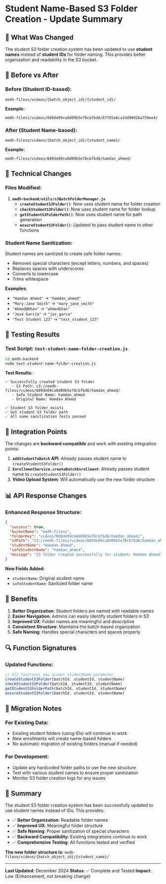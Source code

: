# Student Name-Based S3 Folder Creation - Update Summary

## 🎯 **What Was Changed**

The student S3 folder creation system has been updated to use **student names** instead of **student IDs** for folder naming. This provides better organization and readability in the S3 bucket.

## 📁 **Before vs After**

### **Before (Student ID-based):**
```
medh-filess/videos/{batch_object_id}/{student_id}/
```

**Example:**
```
medh-filess/videos/689de09ca8d09b5e78cbfbd6/67f65a6ca2dd90926a759ee4/
```

### **After (Student Name-based):**
```
medh-filess/videos/{batch_object_id}/{student_name}/
```

**Example:**
```
medh-filess/videos/689de09ca8d09b5e78cbfbd6/hamdan_ahmed/
```

## 🔧 **Technical Changes**

### **Files Modified:**

1. **`medh-backend/utils/s3BatchFolderManager.js`**
   - **`createStudentS3Folder()`**: Now uses student name for folder creation
   - **`checkStudentS3Folder()`**: Now uses student name for folder lookup
   - **`getStudentS3FolderPath()`**: Now uses student name for path generation
   - **`ensureStudentS3Folder()`**: Updated to pass student name to other functions

### **Student Name Sanitization:**

Student names are sanitized to create safe folder names:
- Removes special characters (except letters, numbers, and spaces)
- Replaces spaces with underscores
- Converts to lowercase
- Trims whitespace

**Examples:**
- `"Hamdan Ahmed"` → `"hamdan_ahmed"`
- `"Mary-Jane Smith"` → `"mary_jane_smith"`
- `"Ahmed@Khan"` → `"ahmedkhan"`
- `"José García"` → `"jos_garca"`
- `"Test Student 123"` → `"test_student_123"`

## 🧪 **Testing Results**

### **Test Script: `test-student-name-folder-creation.js`**
```bash
cd medh-backend
node test-student-name-folder-creation.js
```

**Test Results:**
```
✅ Successfully created student S3 folder
   - S3 Path: s3://medh-filess/videos/689de09ca8d09b5e78cbfbd6/hamdan_ahmed/
   - Safe Student Name: hamdan_ahmed
   - Original Name: Hamdan Ahmed

✅ Student S3 folder exists
✅ Got student S3 folder path
✅ All name sanitization tests passed
```

## 🚀 **Integration Points**

The changes are **backward compatible** and work with existing integration points:

1. **`addStudentToBatch` API**: Already passes student name to `createStudentS3Folder()`
2. **`EnrollmentService.createBatchEnrollment`**: Already passes student name to `createStudentS3Folder()`
3. **Video Upload System**: Will automatically use the new folder structure

## 📊 **API Response Changes**

### **Enhanced Response Structure:**
```json
{
  "success": true,
  "bucketName": "medh-filess",
  "folderKey": "videos/689de09ca8d09b5e78cbfbd6/hamdan_ahmed/",
  "s3Path": "s3://medh-filess/videos/689de09ca8d09b5e78cbfbd6/hamdan_ahmed/",
  "studentName": "Hamdan Ahmed",
  "safeStudentName": "hamdan_ahmed",
  "message": "S3 folder created successfully for student: Hamdan Ahmed"
}
```

**New Fields Added:**
- `studentName`: Original student name
- `safeStudentName`: Sanitized folder name

## 🎉 **Benefits**

1. **Better Organization**: Student folders are named with readable names
2. **Easier Navigation**: Admins can easily identify student folders in S3
3. **Improved UX**: Folder names are meaningful and descriptive
4. **Consistent Structure**: Maintains the batch-based organization
5. **Safe Naming**: Handles special characters and spaces properly

## 🔍 **Function Signatures**

### **Updated Functions:**
```javascript
// All functions now accept studentName parameter
createStudentS3Folder(batchId, studentId, studentName)
checkStudentS3Folder(batchId, studentId, studentName)
getStudentS3FolderPath(batchId, studentId, studentName)
ensureStudentS3Folder(batchId, studentId, studentName)
```

## 📝 **Migration Notes**

### **For Existing Data:**
- Existing student folders (using IDs) will continue to work
- New enrollments will create name-based folders
- No automatic migration of existing folders (manual if needed)

### **For Development:**
- Update any hardcoded folder paths to use the new structure
- Test with various student names to ensure proper sanitization
- Monitor S3 folder creation logs for any issues

## 🎯 **Summary**

The student S3 folder creation system has been successfully updated to use student names instead of IDs. This provides:

- ✅ **Better Organization**: Readable folder names
- ✅ **Improved UX**: Meaningful folder structure
- ✅ **Safe Naming**: Proper sanitization of special characters
- ✅ **Backward Compatibility**: Existing integrations continue to work
- ✅ **Comprehensive Testing**: All functions tested and verified

**The new folder structure is:**
`medh-filess/videos/{batch_object_id}/{student_name}/`

---

**Last Updated**: December 2024
**Status**: ✅ Complete and Tested
**Impact**: Low (Enhancement, not breaking change)










